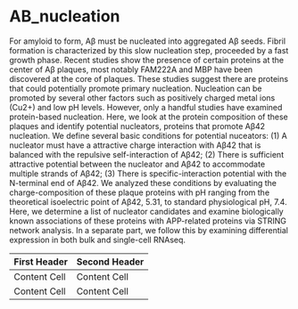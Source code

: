 # AB_nucleation
For amyloid to form, Aβ must be nucleated into aggregated Aβ seeds. Fibril formation is characterized by this slow nucleation step, proceeded by a fast growth phase. Recent studies show the presence of certain proteins at the center of Aβ plaques, most notably FAM222A and MBP have been discovered at the core of plaques. These studies suggest there are proteins that could potentially promote primary nucleation. Nucleation can be promoted by several other factors such as positively charged metal ions (Cu2+) and low pH levels. However, only a handful studies have examined protein-based nucleation. Here, we look at the protein composition of these plaques and identify potential nucleators, proteins that promote Aβ42 nucleation. We define several basic conditions for potential nuceators: (1) A nucleator must have a attractive charge interaction with Aβ42 that is balanced with the repulsive self-interaction of Aβ42; (2) There is sufficient attractive potential between the nucleator and Aβ42 to accommodate multiple strands of Aβ42; (3) There is specific-interaction potential with the N-terminal end of Aβ42. We analyzed these conditions by evaluating the charge-composition of these plaque proteins with pH ranging from the theoretical isoelectric point of Aβ42, 5.31, to standard physiological pH, 7.4. Here, we determine a list of nucleator candidates and examine biologically known associations of these proteins with APP-related proteins via STRING network analysis. In a separate part, we follow this by examining differential expression in both bulk and single-cell RNAseq.

First Header  | Second Header
------------- | -------------
Content Cell  | Content Cell
Content Cell  | Content Cell
